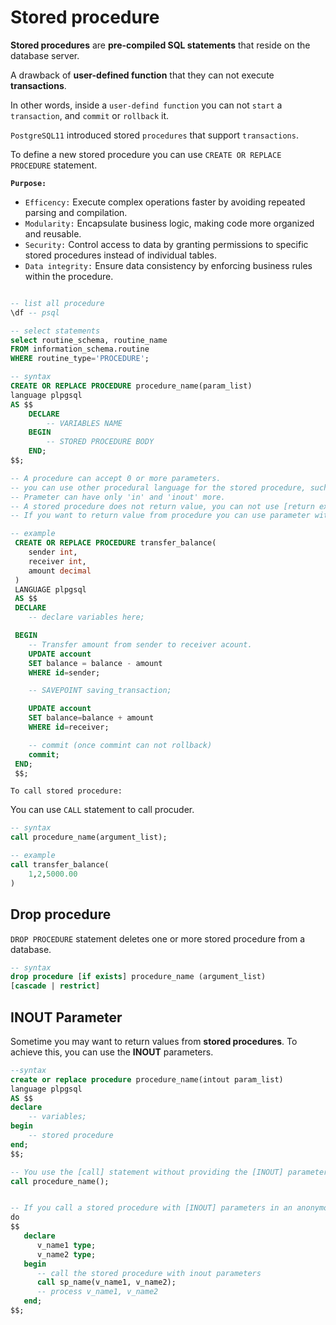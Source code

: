 # Stored procedure

**Stored procedures** are **pre-compiled SQL statements** that reside on the database server.

A drawback of **user-defined function** that they can not execute **transactions**.

In other words, inside a `user-defind function` you can not `start` a `transaction`, and `commit` or `rollback` it.

`PostgreSQL11` introduced stored `procedures` that support `transactions`.

To define a new stored procedure you can use `CREATE OR REPLACE PROCEDURE` statement.

**`Purpose:`**

- `Efficency:` Execute complex operations faster by avoiding repeated parsing and compilation.
- `Modularity:` Encapsulate business logic, making code more organized and reusable.
- `Security:` Control access to data by granting permissions to specific stored procedures instead of individual tables.
- `Data integrity:` Ensure data consistency by enforcing business rules within the procedure.

```sql

-- list all procedure
\df -- psql

-- select statements
select routine_schema, routine_name
FROM information_schema.routine
WHERE routine_type='PROCEDURE';

-- syntax
CREATE OR REPLACE PROCEDURE procedure_name(param_list)
language plpgsql
AS $$
    DECLARE
        -- VARIABLES NAME
    BEGIN
        -- STORED PROCEDURE BODY
    END;
$$;

-- A procedure can accept 0 or more parameters.
-- you can use other procedural language for the stored procedure, such as SQL,C etc.
-- Prameter can have only 'in' and 'inout' more.
-- A stored procedure does not return value, you can not use [return expresson], but you can use only [return] to stop procedure
-- If you want to return value from procedure you can use parameter with [inout] mode.
```

```sql
-- example
 CREATE OR REPLACE PROCEDURE transfer_balance(
    sender int,
    receiver int,
    amount decimal
 )
 LANGUAGE plpgsql
 AS $$
 DECLARE
    -- declare variables here;

 BEGIN
    -- Transfer amount from sender to receiver acount.
    UPDATE account
    SET balance = balance - amount
    WHERE id=sender;

    -- SAVEPOINT saving_transaction;

    UPDATE account
    SET balance=balance + amount
    WHERE id=receiver;

    -- commit (once commint can not rollback)
    commit;
 END;
 $$;
```

`To call stored procedure:`

You can use `CALL` statement to call procuder.

```sql
-- syntax
call procedure_name(argument_list);

-- example
call transfer_balance(
    1,2,5000.00
)
```

## Drop procedure

`DROP PROCEDURE` statement deletes one or more stored procedure from a database.

```sql
-- syntax
drop procedure [if exists] procedure_name (argument_list)
[cascade | restrict]
```

## INOUT Parameter

Sometime you may want to return values from **stored procedures**. To achieve this, you can use the **INOUT** parameters.

```sql
--syntax
create or replace procedure procedure_name(intout param_list)
language plpgsql
AS $$
declare
    -- variables;
begin
    -- stored procedure
end;
$$;

-- You use the [call] statement without providing the [INOUT] parameters:
call procedure_name();


-- If you call a stored procedure with [INOUT] parameters in an anonymous block, you need to pass arguments to the stored procedure call as follows:
do
$$
   declare
      v_name1 type;
      v_name2 type;
   begin
      -- call the stored procedure with inout parameters
      call sp_name(v_name1, v_name2);
      -- process v_name1, v_name2
   end;
$$;

```
